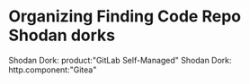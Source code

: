# Organizing Finding Code Repo Shodan dorks

Shodan Dork: product:"GitLab Self-Managed"
Shodan Dork: http.component:"Gitea"
